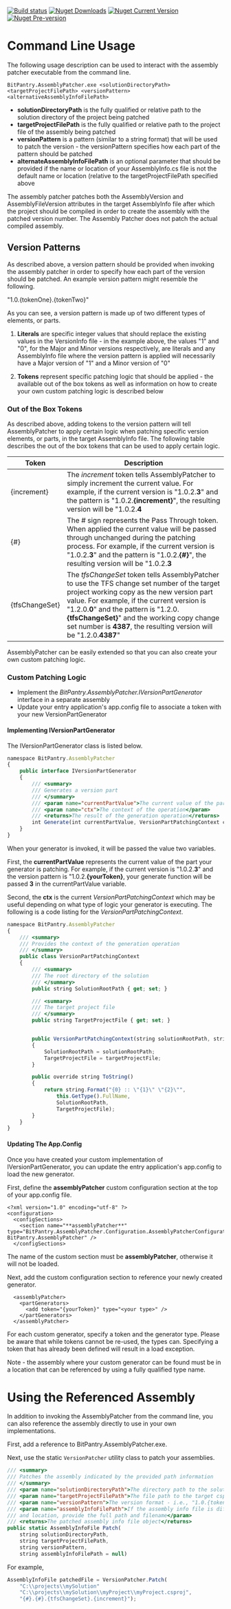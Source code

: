 [![Build status](https://ci.appveyor.com/api/projects/status/aw962iaoqgsi5iab?svg=true)](https://ci.appveyor.com/project/bitpantry/bitpantry-assemblypatcher)
[![Nuget Downloads](https://img.shields.io/nuget/dt/bitpantry.assemblypatcher.svg)](http://nuget.org/packages/bitpantry.assemblypatcher)
[![Nuget Current Version](https://img.shields.io/nuget/v/bitpantry.assemblypatcher.svg)](http://nuget.org/packages/bitpantry.assemblypatcher)
[![Nuget Pre-version](https://img.shields.io/nuget/vpre/bitpantry.assemblypatcher.svg)](http://nuget.org/packages/bitpantry.assemblypatcher)


# Command Line Usage
The following usage description can be used to interact with the assembly patcher executable from the command line.

`BitPantry.AssemblyPatcher.exe <solutionDirectoryPath> <targetProjectFilePath> <versionPattern> <alternativeAssemblyInfoFilePath>`

* **solutionDirectoryPath** is the fully qualified or relative path to the solution directory of the project being patched
* **targetProjectFilePath** is the fully qualified or relative path to the project file of the assembly being patched
* **versionPattern** is a pattern (similar to a string format) that will be used to patch the version - the versionPattern specifies how each part of the pattern should be patched
* **alternateAssemblyInfoFilePath** is an optional parameter that should be provided if the name or location of your AssemblyInfo.cs file is not the default name or location (relative to the targetProjectFilePath specified above

The assembly patcher patches both the AssemblyVersion and AssemblyFileVersion attributes in the target AssemblyInfo file after which the project should be compiled in order to create the assembly with the patched version number. The Assembly Patcher does not patch the actual compiled assembly.

## Version Patterns
As described above, a version pattern should be provided when invoking the assembly patcher in order to specify how each part of the version should be patched. An example version pattern might resemble the following.

"1.0.{tokenOne}.{tokenTwo}"

As you can see, a version pattern is made up of two different types of elements, or parts.


1. **Literals** are specific integer values that should replace the existing values in the VersionInfo file - in the example above, the values "1" and "0", for the Major and Minor versions respectively, are literals and any AssemblyInfo file where the version pattern is applied will necessarily have a Major version of "1" and a Minor version of "0"

2. **Tokens** represent specific patching logic that should be applied - the available out of the box tokens as well as information on how to create your own custom patching logic is described below

### Out of the Box Tokens

As described above, adding tokens to the version pattern will tell AssemblyPatcher to apply certain logic when patching specific version elements, or parts, in the target AssemblyInfo file. The following table describes the out of the box tokens that can be used to apply certain logic.

| Token | Description |
---|---
{increment} | The _increment_ token tells AssemblyPatcher to simply increment the current value. For example, if the current version is "1.0.2.**3**" and the pattern is "1.0.2.**{increment}**", the resulting version will be "1.0.2.**4**
{#} | The _#_ sign represents the Pass Through token. When applied the current value will be passed through unchanged during the patching process. For example, if the current version is "1.0.2.**3**" and the pattern is "1.0.2.**{#}**", the resulting version will be "1.0.2.**3**
{tfsChangeSet} | The _tfsChangeSet_ token tells AssemblyPatcher to use the TFS change set number of the target project working copy as the new version part value. For example, if the current version is "1.2.0.**0**" and the pattern is "1.2.0.**{tfsChangeSet}**" and the working copy change set number is **4387**, the resulting version will be "1.2.0.**4387**"

AssemblyPatcher can be easily extended so that you can also create your own custom patching logic.

### Custom Patching Logic

* Implement the _BitPantry.AssemblyPatcher.IVersionPartGenerator_ interface in a separate assembly
* Update your entry application's app.config file to associate a token with your new VersionPartGenerator

#### Implementing IVersionPartGenerator
The IVersionPartGenerator class is listed below.

```javascript
namespace BitPantry.AssemblyPatcher
{
    public interface IVersionPartGenerator
    {
        /// <summary>
        /// Generates a version part
        /// </summary>
        /// <param name="currentPartValue">The current value of the part</param>
        /// <param name="ctx">The context of the operation</param>
        /// <returns>The result of the generation operation</returns>
        int Generate(int currentPartValue, VersionPartPatchingContext ctx);
    }
}
```

When your generator is invoked, it will be passed the value two variables.

First, the **currentPartValue** represents the current value of the part your generator is patching. For example, if the current version is "1.0.2.**3**" and the version pattern is "1.0.2.**{yourToken}**, your generate function will be passed **3** in the currentPartValue variable.

Second, the **ctx** is the current _VersionPartPatchingContext_ which may be useful depending on what type of logic your generator is executing. The following is a code listing for the _VersionPartPatchingContext_.

```javascript
namespace BitPantry.AssemblyPatcher
{
    /// <summary>
    /// Provides the context of the generation operation
    /// </summary>
    public class VersionPartPatchingContext
    {
        /// <summary>
        /// The root directory of the solution
        /// </summary>
        public string SolutionRootPath { get; set; }

        /// <summary>
        /// The target project file
        /// </summary>
        public string TargetProjectFile { get; set; }


        public VersionPartPatchingContext(string solutionRootPath, string targetProjectFile)
        {
            SolutionRootPath = solutionRootPath;
            TargetProjectFile = targetProjectFile;
        }

        public override string ToString()
        {
            return string.Format("{0} :: \"{1}\" \"{2}\"",
                this.GetType().FullName,
                SolutionRootPath,
                TargetProjectFile);
        }
    }
}
```

#### Updating The App.Config
Once you have created your custom implementation of IVersionPartGenerator, you can update the entry application's app.config to load the new generator.

First, define the **assemblyPatcher** custom configuration section at the top of your app.config file.

```
<?xml version="1.0" encoding="utf-8" ?>
<configuration>
  <configSections>
    <section name="**assemblyPatcher**" type="BitPantry.AssemblyPatcher.Configuration.AssemblyPatcherConfiguration, BitPantry.AssemblyPatcher" />
  </configSections>
```

The name of the custom section must be **assemblyPatcher**, otherwise it will not be loaded.

Next, add the custom configuration section to reference your newly created generator.

```
  <assemblyPatcher>
    <partGenerators>
      <add token="{yourToken}" type="<your type>" />
    </partGenerators>
  </assemblyPatcher>
```

For each custom generator, specify a token and the generator type. Please be aware that while tokens cannot be re-used, the types can. Specifying a token that has already been defined will result in a load exception.

Note - the assembly where your custom generator can be found must be in a location that can be referenced by using a fully qualified type name.

# Using the Referenced Assembly
In addition to invoking the AssemblyPatcher from the command line, you can also reference the assembly directly to use in your own implementations.

First, add a reference to BitPantry.AssemblyPatcher.exe.

Next, use the static `VersionPatcher` utility class to patch your assemblies.

```javascript
/// <summary>
/// Patches the assembly indicated by the provided path information
/// </summary>
/// <param name="solutionDirectoryPath">The directory path to the solution</param>
/// <param name="targetProjectFilePath">The file path to the target csproj of the project to patch</param>
/// <param name="versionPattern">The version format - i.e., "1.0.{token}.{token}"</param>
/// <param name="assemblyInfoFilePath">If the assembly info file is different than the default filename 
/// and location, provide the full path and filename</param>
/// <returns>The patched assembly info file object</returns>
public static AssemblyInfoFile Patch(
	string solutionDirectoryPath, 
	string targetProjectFilePath, 
	string versionPattern,
	string assemblyInfoFilePath = null)
```
For example, 

```javascript
AssemblyInfoFile patchedFile = VersionPatcher.Patch(
	"C:\\projects\\mySolution"
	"C:\\projects\\mySolution\\myProject\\myProject.csproj",
	"{#}.{#}.{tfsChangeSet}.{increment}");
```
